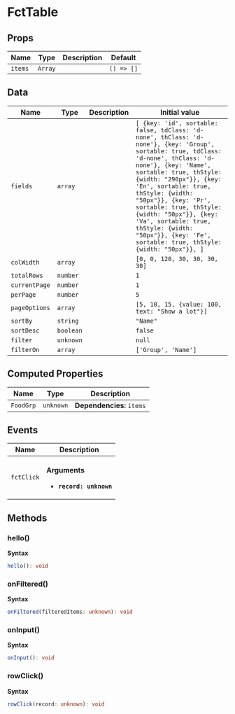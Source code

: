 # FctTable

## Props

| Name    | Type    | Description | Default    |
| ------- | ------- | ----------- | ---------- |
| `items` | `Array` |             | `() => []` |

## Data

| Name          | Type      | Description | Initial value                                                                                                                                                                                                                                                                                                                                                                                                                         |
| ------------- | --------- | ----------- | ------------------------------------------------------------------------------------------------------------------------------------------------------------------------------------------------------------------------------------------------------------------------------------------------------------------------------------------------------------------------------------------------------------------------------------- |
| `fields`      | `array`   |             | `[ {key: 'id', sortable: false, tdClass: 'd-none', thClass: 'd-none'}, {key: 'Group', sortable: true, tdClass: 'd-none', thClass: 'd-none'}, {key: 'Name', sortable: true, thStyle: {width: "290px"}}, {key: 'En', sortable: true, thStyle: {width: "50px"}}, {key: 'Pr', sortable: true, thStyle: {width: "50px"}}, {key: 'Va', sortable: true, thStyle: {width: "50px"}}, {key: 'Fe', sortable: true, thStyle: {width: "50px"}}, ]` |
| `colWidth`    | `array`   |             | `[0, 0, 120, 30, 30, 30, 30]`                                                                                                                                                                                                                                                                                                                                                                                                         |
| `totalRows`   | `number`  |             | `1`                                                                                                                                                                                                                                                                                                                                                                                                                                   |
| `currentPage` | `number`  |             | `1`                                                                                                                                                                                                                                                                                                                                                                                                                                   |
| `perPage`     | `number`  |             | `5`                                                                                                                                                                                                                                                                                                                                                                                                                                   |
| `pageOptions` | `array`   |             | `[5, 10, 15, {value: 100, text: "Show a lot"}]`                                                                                                                                                                                                                                                                                                                                                                                       |
| `sortBy`      | `string`  |             | `"Name"`                                                                                                                                                                                                                                                                                                                                                                                                                              |
| `sortDesc`    | `boolean` |             | `false`                                                                                                                                                                                                                                                                                                                                                                                                                               |
| `filter`      | `unknown` |             | `null`                                                                                                                                                                                                                                                                                                                                                                                                                                |
| `filterOn`    | `array`   |             | `['Group', 'Name']`                                                                                                                                                                                                                                                                                                                                                                                                                   |

## Computed Properties

| Name      | Type      | Description               |
| --------- | --------- | ------------------------- |
| `FoodGrp` | `unknown` | **Dependencies:** `items` |

## Events

| Name       | Description                                                    |
| ---------- | -------------------------------------------------------------- |
| `fctClick` | <br/>**Arguments**<br/><ul><li>**`record: unknown`**</li></ul> |

## Methods

### hello()

**Syntax**

```typescript
hello(): void
```

### onFiltered()

**Syntax**

```typescript
onFiltered(filteredItems: unknown): void
```

### onInput()

**Syntax**

```typescript
onInput(): void
```

### rowClick()

**Syntax**

```typescript
rowClick(record: unknown): void
```


